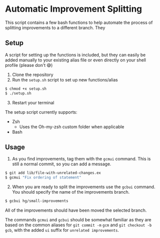 # Automatic Improvement Splitting

This script contains a few bash functions to help automate the process of splitting improvements to a different branch. They

## Setup
A script for setting up the functions is included, but they can easily be added manually to your existing alias file or even directly on your shell profile (please don't :sweat_smile:)

1. Clone the repository
2. Run the `setup.sh` script to set up new functions/alias
```bash
$ chmod +x setup.sh
$ ./setup.sh
```
3. Restart your terminal

The setup script currently supports:
* Zsh 
  * Uses the Oh-my-zsh custom folder when applicable
* Bash
  
## Usage
1. As you find improvements, tag them with the `gcmui` command. This is still a normal commit, so you can add a message.
```sh 
$ git add lib/file-with-unrelated-changes.ex
$ gcmui "Fix ordering of statement"
```
2. When you are ready to split the improvements use the `gcbui` command. You should specify the name of the improvements branch.
```sh
$ gcbui hg/small-improvements
```

All of the improvements should have been moved the selected branch.

The commands `gcmui` and `gcbui` should be somewhat familiar as they are based on the common aliases for `git commit -m` `gcm` and `git checkout -b` `gcb`, with the  added `ui` suffix for `unrelated improvements`.